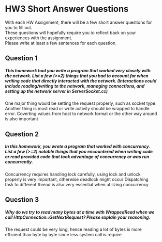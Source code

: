 # HW3 Short Answer Questions  
With each HW Assignment, there will be a few short answer questions for you to fill out.  
These questions will hopefully require you to reflect back on your experiences with the assignment.  
Please write at least a few sentences for each question.

## Question 1
##### This homework had you write a program that worked very closely with the network. List a few (>=2) things that you had to account for when writing code that directly interacted with the network. (Interactions could include reading/writing to the network, managing connections, and setting up the network server in ServerSocket.cc)
One major thing would be setting the request properly, such as socket type.
Another thing is most read or write activity should be wrapped to handle error. Coverting values from host to network format or the other way around is also important


## Question 2
##### In this homework, you wrote a program that worked with concurrency. List a few (>=2) notable things that you encountered when writing code or read provided code that took advantage of concurrency or was run concurrently.
Concurrency requires handling lock carefully, using lock and unlock properly is very important, otherwise deadlock might occur
Dispatching task to different thread is also very essential when utilizing concurrency



## Question 3
##### Why do we try to read many bytes at a time with WrappedRead when we call HttpConnection::GetNextRequest? Please explain your reasoning. 
The request could be very long, hence reading a lot of bytes is more efficient than byte by byte since less system call is require


